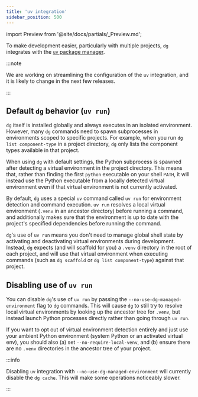 ```yaml
---
title: 'uv integration'
sidebar_position: 500
---
```


import Preview from '@site/docs/partials/\_Preview.md';

<Preview />

To make development easier, particularly with multiple projects, `dg` integrates with the [`uv` package manager](https://docs.astral.sh/uv/).

:::note

We are working on streamlining the configuration of the `uv` integration, and it
is likely to change in the next few releases.

:::

## Default `dg` behavior (`uv run`)

`dg` itself is installed globally and always executes in an isolated environment. However, many `dg` commands need to spawn subprocesses in environments scoped to specific projects. For example, when you run `dg list component-type` in a project directory, `dg` only lists the component types available in that project.

When using `dg` with default settings, the Python subprocess is spawned after detecting a virtual environment in the project directory. This means that, rather than finding the first `python` executable on your shell `PATH`, it will instead use the Python executable from a locally detected virtual environment even if that virtual environment is not currently activated.

By default, `dg` uses a special `uv` command called `uv run` for environment detection and command execution. `uv run` resolves a local virtual environment (`.venv` in an ancestor directory) before running a command, and additionally makes sure that the environment is up to date with the project's specified dependencies before running the command.

`dg`'s use of `uv run` means you don't need to manage global shell state by activating and deactivating virtual environments during development. Instead, `dg` expects (and will scaffold for you) a `.venv` directory in the root of each project, and will use that virtual environment when executing commands (such as `dg scaffold` or `dg list component-type`) against that project.

## Disabling use of `uv run`

You can disable `dg`'s use of `uv run` by passing the `--no-use-dg-managed-environment` flag to `dg` commands. This will cause `dg` to still try to resolve local virtual environments by looking up the ancestor tree for `.venv`, but instead launch Python processes directly rather than going through `uv run`.

If you want to opt out of virtual environment detection entirely and just use your ambient Python environment (system Python or an activated virtual env), you should also (a) set `--no-require-local-venv`, and (b) ensure there are no `.venv` directories in
the ancestor tree of your project.

:::info

Disabling `uv` integration with `--no-use-dg-managed-environment` will
currently disable the `dg cache`. This will make some operations noticeably slower.

:::
